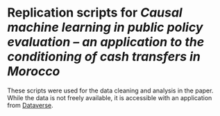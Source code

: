 # Replication scripts for *Causal machine learning in public policy evaluation – an application to the conditioning of cash transfers in Morocco*

These scripts were used for the data cleaning and analysis in the paper. While the data is not freely available, it is accessible with an application from [Dataverse](https://doi.org/10.7910/DVN/29014).
